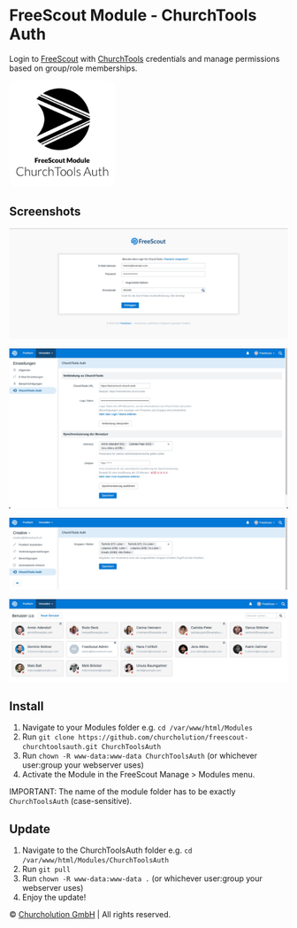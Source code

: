 # FreeScout Module - ChurchTools Auth
Login to [FreeScout](https://github.com/freescout-helpdesk/freescout "FreeScout") with [ChurchTools](https://www.church.tools "ChurchTools") credentials and manage permissions based on group/role memberships.

<img src="Public/img/churchtoolsauth-256x256@2x.png" width="192" height="192" style="border-radius: 1em;" />

## Screenshots

![User login with ChurchTools credentials](Public/img/screenshot-01.jpg)

![Connection to ChurchTools and definition of administrators](Public/img/screenshot-02.jpg)

![Group/role assignments for a mailbox](Public/img/screenshot-03.jpg)

![Synchronization of user profiles](Public/img/screenshot-04.jpg)

## Install
1. Navigate to your Modules folder e.g. `cd /var/www/html/Modules`
2. Run `git clone https://github.com/churcholution/freescout-churchtoolsauth.git ChurchToolsAuth`
3. Run `chown -R www-data:www-data ChurchToolsAuth` (or whichever user:group your webserver uses)
4. Activate the Module in the FreeScout Manage > Modules menu.

IMPORTANT: The name of the module folder has to be exactly `ChurchToolsAuth` (case-sensitive).

## Update
1. Navigate to the ChurchToolsAuth folder e.g. `cd /var/www/html/Modules/ChurchToolsAuth`
2. Run `git pull`
3. Run `chown -R www-data:www-data .` (or whichever user:group your webserver uses)
4. Enjoy the update!

© [Churcholution GmbH](https://www.churcholution.ch "Churcholution GmbH") | All rights reserved.